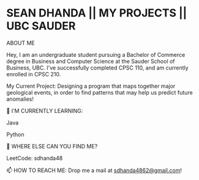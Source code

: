 # SEAN DHANDA || MY PROJECTS || UBC SAUDER 

ABOUT ME

Hey, I am an undergraduate student pursuing a Bachelor of Commerce degree in Business and Computer Science at the Sauder School of Business, UBC. I've successfully completed CPSC 110, and am currently enrolled in CPSC 210. 

My Current Project: Designing a program that maps together major geological events, in order to find patterns that may help us predict future anomalies!


🌱 I'M CURRENTLY LEARNING:

Java

Python

🤔 WHERE ELSE CAN YOU FIND ME?

LeetCode: sdhanda48

📫 HOW TO REACH ME:
Drop me a mail at sdhanda4862@gmail.com!
